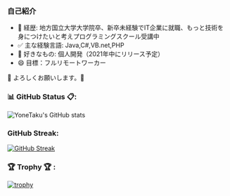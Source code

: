 ### 自己紹介

- 💬 経歴: 地方国立大学大学院卒、新卒未経験でIT企業に就職、もっと技術を身につけたいと考えプログラミングスクール受講中
- ✅ 主な経験言語: Java,C#,VB.net,PHP
- 🥰 好きなもの: 個人開発（2021年中にリリース予定）
- 😄 目標：フルリモートワーカー

🙇 よろしくお願いします。🙇

### 📊 GitHub Status 📋:
![YoneTaku's GitHub stats](https://github-readme-stats.vercel.app/api?custom_title=YoneTaku's%20GitHub%20Status&username=yonetaku0519&count_private=true&show_icons=true&theme=radical)



### GitHub Streak:
[![GitHub Streak](http://github-readme-streak-stats.herokuapp.com?user=yonetaku0519&theme=onedark_duo)](https://git.io/streak-stats)


### 🏆 Trophy 🏆 :

[![trophy](https://github-profile-trophy.vercel.app/?username=yoshinori-koide&no-frame=true&theme=onedark&row=2&column=4)](https://github.com/ryo-ma/github-profile-trophy)
